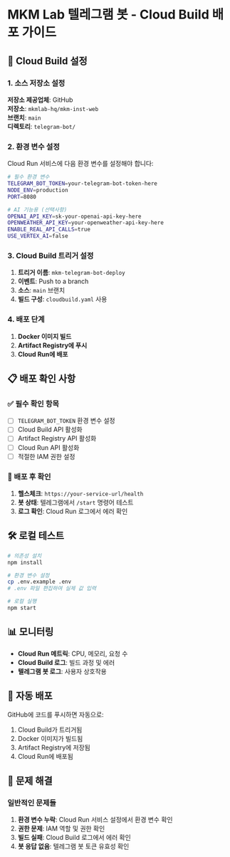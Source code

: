 # MKM Lab 텔레그램 봇 - Cloud Build 배포 가이드

## 🚀 Cloud Build 설정

### 1. 소스 저장소 설정

**저장소 제공업체**: GitHub  
**저장소**: `mkmlab-hq/mkm-inst-web`  
**브랜치**: `main`  
**디렉토리**: `telegram-bot/`

### 2. 환경 변수 설정

Cloud Run 서비스에 다음 환경 변수를 설정해야 합니다:

```bash
# 필수 환경 변수
TELEGRAM_BOT_TOKEN=your-telegram-bot-token-here
NODE_ENV=production
PORT=8080

# AI 기능용 (선택사항)
OPENAI_API_KEY=sk-your-openai-api-key-here
OPENWEATHER_API_KEY=your-openweather-api-key-here
ENABLE_REAL_API_CALLS=true
USE_VERTEX_AI=false
```

### 3. Cloud Build 트리거 설정

1. **트리거 이름**: `mkm-telegram-bot-deploy`
2. **이벤트**: Push to a branch
3. **소스**: `main` 브랜치
4. **빌드 구성**: `cloudbuild.yaml` 사용

### 4. 배포 단계

1. **Docker 이미지 빌드**
2. **Artifact Registry에 푸시**
3. **Cloud Run에 배포**

## 📋 배포 확인 사항

### ✅ 필수 확인 항목

- [ ] `TELEGRAM_BOT_TOKEN` 환경 변수 설정
- [ ] Cloud Build API 활성화
- [ ] Artifact Registry API 활성화
- [ ] Cloud Run API 활성화
- [ ] 적절한 IAM 권한 설정

### 🔧 배포 후 확인

1. **헬스체크**: `https://your-service-url/health`
2. **봇 상태**: 텔레그램에서 `/start` 명령어 테스트
3. **로그 확인**: Cloud Run 로그에서 에러 확인

## 🛠️ 로컬 테스트

```bash
# 의존성 설치
npm install

# 환경 변수 설정
cp .env.example .env
# .env 파일 편집하여 실제 값 입력

# 로컬 실행
npm start
```

## 📊 모니터링

- **Cloud Run 메트릭**: CPU, 메모리, 요청 수
- **Cloud Build 로그**: 빌드 과정 및 에러
- **텔레그램 봇 로그**: 사용자 상호작용

## 🔄 자동 배포

GitHub에 코드를 푸시하면 자동으로:
1. Cloud Build가 트리거됨
2. Docker 이미지가 빌드됨
3. Artifact Registry에 저장됨
4. Cloud Run에 배포됨

## 🚨 문제 해결

### 일반적인 문제들

1. **환경 변수 누락**: Cloud Run 서비스 설정에서 환경 변수 확인
2. **권한 문제**: IAM 역할 및 권한 확인
3. **빌드 실패**: Cloud Build 로그에서 에러 확인
4. **봇 응답 없음**: 텔레그램 봇 토큰 유효성 확인 